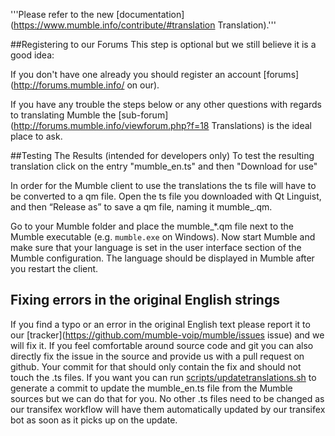 '''Please refer to the new  [documentation](https://www.mumble.info/contribute/#translation Translation).'''

##Registering to our Forums
This step is optional but we still believe it is a good idea:

If you don't have one already you should register an account  [forums](http://forums.mumble.info/ on our).

If you have any trouble the steps below or any other questions with regards to translating Mumble the  [sub-forum](http://forums.mumble.info/viewforum.php?f=18 Translations) is the ideal place to ask.

##Testing The Results (intended for developers only)
To test the resulting translation click on the entry "mumble_en.ts" and then "Download for use"

In order for the Mumble client to use the translations the ts file will have to be converted to a qm file. Open the ts file you downloaded with Qt Linguist, and then “Release as” to save a qm file, naming it mumble_<lang-shorthand>.qm.

Go to your Mumble folder and place the mumble_*.qm file next to the Mumble executable (e.g. <code>mumble.exe</code> on Windows). Now start Mumble and make sure that your language is set in the user interface section of the Mumble configuration. The language should be displayed in Mumble after you restart the client.

## Fixing errors in the original English strings 
If you find a typo or an error in the original English text please report it to our  [tracker](https://github.com/mumble-voip/mumble/issues issue) and we will fix it. If you feel comfortable around source code and git you can also directly fix the issue in the source and provide us with a pull request on github. Your commit for that should only contain the fix and should not touch the .ts files. If you want you can run  [scripts/updatetranslations.sh](https://github.com/mumble-voip/mumble/blob/master/scripts/updatetranslations.sh) to generate a commit to update the mumble_en.ts file from the Mumble sources but we can do that for you. No other .ts files need to be changed as our transifex workflow will have them automatically updated by our transifex bot as soon as it picks up on the update.




